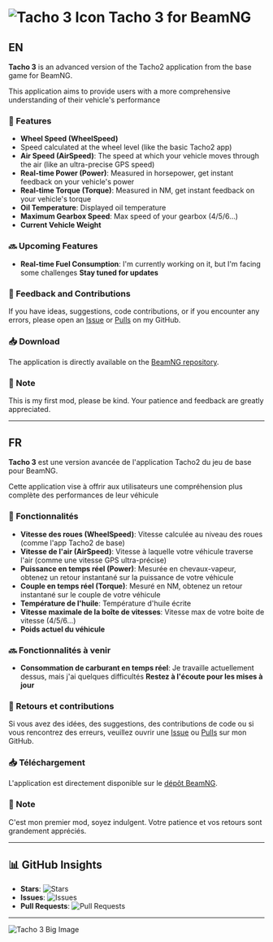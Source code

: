 # ![Tacho 3 Icon](https://github.com/YDeltagon/BeamNG_Tacho3/raw/Master/ico.png) Tacho 3 for BeamNG


## EN

**Tacho 3** is an advanced version of the Tacho2 application from the base game for BeamNG.

This application aims to provide users with a more comprehensive understanding of their vehicle's performance ️

### 🔧 Features
- **Wheel Speed (WheelSpeed)**
 - Speed calculated at the wheel level (like the basic Tacho2 app)
- **Air Speed (AirSpeed)**: The speed at which your vehicle moves through the air (like an ultra-precise GPS speed)
- **Real-time Power (Power)**: Measured in horsepower, get instant feedback on your vehicle's power
- **Real-time Torque (Torque)**: Measured in NM, get instant feedback on your vehicle's torque
- **️Oil Temperature**: Displayed oil temperature
- **Maximum Gearbox Speed**: Max speed of your gearbox (4/5/6...)
- **Current Vehicle Weight**

### 🔜 Upcoming Features
- **Real-time Fuel Consumption**: I'm currently working on it, but I'm facing some challenges
**Stay tuned for updates**

### 📝 Feedback and Contributions
If you have ideas, suggestions, code contributions, or if you encounter any errors, please open an [Issue](https://github.com/YDeltagon/BeamNG_Tacho3/issues) or [Pulls](https://github.com/YDeltagon/BeamNG_Tacho3/pulls) on my GitHub.

### 📥 Download
The application is directly available on the [BeamNG repository](https://www.beamng.com/resources/tacho-3.27982/).

### 📌 Note
This is my first mod, please be kind. Your patience and feedback are greatly appreciated.

---

## FR

**Tacho 3** est une version avancée de l'application Tacho2 du jeu de base pour BeamNG.

Cette application vise à offrir aux utilisateurs une compréhension plus complète des performances de leur véhicule ️

### 🔧 Fonctionnalités
- **Vitesse des roues (WheelSpeed)**: Vitesse calculée au niveau des roues (comme l'app Tacho2 de base)
- **Vitesse de l'air (AirSpeed)**: Vitesse à laquelle votre véhicule traverse l'air (comme une vitesse GPS ultra-précise)
- **Puissance en temps réel (Power)**: Mesurée en chevaux-vapeur, obtenez un retour instantané sur la puissance de votre véhicule
- **Couple en temps réel (Torque)**: Mesuré en NM, obtenez un retour instantané sur le couple de votre véhicule
- **Température de l'huile**: Température d'huile écrite
- **Vitesse maximale de la boîte de vitesses**: Vitesse max de votre boite de vitesse (4/5/6...)
- **Poids actuel du véhicule**

### 🔜 Fonctionnalités à venir
- **Consommation de carburant en temps réel**: Je travaille actuellement dessus, mais j'ai quelques difficultés
**Restez à l'écoute pour les mises à jour**

### 📝 Retours et contributions
Si vous avez des idées, des suggestions, des contributions de code ou si vous rencontrez des erreurs, veuillez ouvrir une [Issue](https://github.com/YDeltagon/BeamNG_Tacho3/issues) ou [Pulls](https://github.com/YDeltagon/BeamNG_Tacho3/pulls) sur mon GitHub.

### 📥 Téléchargement
L'application est directement disponible sur le [dépôt BeamNG](https://www.beamng.com/resources/tacho-3.27982/).

### 📌 Note
C'est mon premier mod, soyez indulgent. Votre patience et vos retours sont grandement appréciés.

---

## 📊 GitHub Insights

- **Stars**: ![Stars](https://img.shields.io/github/stars/YDeltagon/BeamNG_Tacho3?style=flat-square&logo=github)
- **Issues**: ![Issues](https://img.shields.io/github/issues/YDeltagon/BeamNG_Tacho3?style=flat-square&logo=github)
- **Pull Requests**: ![Pull Requests](https://img.shields.io/github/issues-pr/YDeltagon/BeamNG_Tacho3?style=flat-square&logo=github)

---

![Tacho 3 Big Image](https://github.com/YDeltagon/BeamNG_Tacho3/raw/Master/Tacho3BIG.png)

